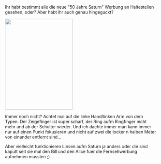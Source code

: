 <html><body><p>Ihr habt bestimmt alle die neue "50 Jahre Saturn" Werbung an Haltestellen gesehen, oder? Aber habt ihr auch genau hingeguckt?

<a href="/wp-content/uploads/2011/01/das_unmoegliche_foto.jpg"><img class="alignnone size-medium wp-image-777" title="das unmoegliche foto" src="/wp-content/uploads/2011/01/das_unmoegliche_foto-224x300.jpg" alt="" width="224" height="300"></a>

Immer noch nicht? Achtet mal auf die linke Hand/linken Arm von dem Typen. Der Zeigefinger ist super scharf, der Ring aufm Ringfinger nicht mehr und ab der Schulter wieder. Und ich dachte immer man kann immer nur auf einen Punkt fokusieren und nicht auf zwei die locker n halben Meter von einander entfernt sind...

Aber vielleicht funktionieren Linsen aufm Saturn ja anders oder die sind kaputt seit sie mal den Bill und den Alice fuer die Fernsehwerbung aufnehmen mussten ;)</p></body></html>